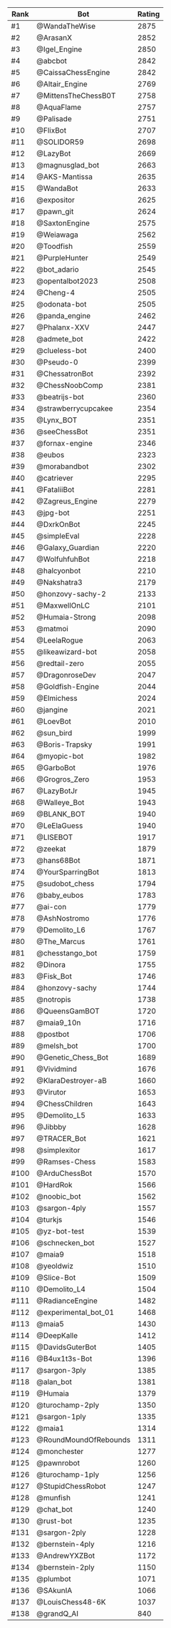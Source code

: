 Rank|Bot|Rating
---|---|---
#1|@WandaTheWise|2875
#2|@ArasanX|2852
#3|@Igel_Engine|2850
#4|@abcbot|2842
#5|@CaissaChessEngine|2842
#6|@Altair_Engine|2769
#7|@MittensTheChessB0T|2758
#8|@AquaFlame|2757
#9|@Palisade|2751
#10|@FlixBot|2707
#11|@SOLIDOR59|2698
#12|@LazyBot|2669
#13|@magnusglad_bot|2663
#14|@AKS-Mantissa|2635
#15|@WandaBot|2633
#16|@expositor|2625
#17|@pawn_git|2624
#18|@SaxtonEngine|2575
#19|@Weiawaga|2562
#20|@Toodfish|2559
#21|@PurpleHunter|2549
#22|@bot_adario|2545
#23|@opentalbot2023|2508
#24|@Cheng-4|2505
#25|@odonata-bot|2505
#26|@panda_engine|2462
#27|@Phalanx-XXV|2447
#28|@admete_bot|2422
#29|@clueless-bot|2400
#30|@Pseudo-0|2399
#31|@ChessatronBot|2392
#32|@ChessNoobComp|2381
#33|@beatrijs-bot|2360
#34|@strawberrycupcakee|2354
#35|@Lynx_BOT|2351
#36|@seeChessBot|2351
#37|@fornax-engine|2346
#38|@eubos|2323
#39|@morabandbot|2302
#40|@catriever|2295
#41|@FataliiBot|2281
#42|@Zagreus_Engine|2279
#43|@jpg-bot|2251
#44|@DxrkOnBot|2245
#45|@simpleEval|2228
#46|@Galaxy_Guardian|2220
#47|@WolfuhfuhBot|2218
#48|@halcyonbot|2210
#49|@Nakshatra3|2179
#50|@honzovy-sachy-2|2133
#51|@MaxwellOnLC|2101
#52|@Humaia-Strong|2098
#53|@matmoi|2090
#54|@LeelaRogue|2063
#55|@likeawizard-bot|2058
#56|@redtail-zero|2055
#57|@DragonroseDev|2047
#58|@Goldfish-Engine|2044
#59|@Elmichess|2024
#60|@jangine|2021
#61|@LoevBot|2010
#62|@sun_bird|1999
#63|@Boris-Trapsky|1991
#64|@myopic-bot|1982
#65|@GarboBot|1976
#66|@Grogros_Zero|1953
#67|@LazyBotJr|1945
#68|@Walleye_Bot|1943
#69|@BLANK_BOT|1940
#70|@LeElaGuess|1940
#71|@LISEBOT|1917
#72|@zeekat|1879
#73|@hans68Bot|1871
#74|@YourSparringBot|1813
#75|@sudobot_chess|1794
#76|@baby_eubos|1783
#77|@ai-con|1779
#78|@AshNostromo|1776
#79|@Demolito_L6|1767
#80|@The_Marcus|1761
#81|@chesstango_bot|1759
#82|@Dinora|1755
#83|@Fisk_Bot|1746
#84|@honzovy-sachy|1744
#85|@notropis|1738
#86|@QueensGamBOT|1720
#87|@maia9_10n|1716
#88|@postbot|1706
#89|@melsh_bot|1700
#90|@Genetic_Chess_Bot|1689
#91|@Vividmind|1676
#92|@KlaraDestroyer-aB|1660
#93|@Virutor|1653
#94|@ChessChildren|1643
#95|@Demolito_L5|1633
#96|@Jibbby|1628
#97|@TRACER_Bot|1621
#98|@simplexitor|1617
#99|@Ramses-Chess|1583
#100|@ArduChessBot|1570
#101|@HardRok|1566
#102|@noobic_bot|1562
#103|@sargon-4ply|1557
#104|@turkjs|1546
#105|@yz-bot-test|1539
#106|@schnecken_bot|1527
#107|@maia9|1518
#108|@yeoldwiz|1510
#109|@Slice-Bot|1509
#110|@Demolito_L4|1504
#111|@RadianceEngine|1482
#112|@experimental_bot_01|1468
#113|@maia5|1430
#114|@DeepKalle|1412
#115|@DavidsGuterBot|1405
#116|@B4ux1t3s-Bot|1396
#117|@sargon-3ply|1385
#118|@alan_bot|1381
#119|@Humaia|1379
#120|@turochamp-2ply|1350
#121|@sargon-1ply|1335
#122|@maia1|1314
#123|@RoundMoundOfRebounds|1311
#124|@monchester|1277
#125|@pawnrobot|1260
#126|@turochamp-1ply|1256
#127|@StupidChessRobot|1247
#128|@munfish|1241
#129|@chat_bot|1240
#130|@rust-bot|1235
#131|@sargon-2ply|1228
#132|@bernstein-4ply|1216
#133|@AndrewYXZBot|1172
#134|@bernstein-2ply|1150
#135|@plumbot|1071
#136|@SAkunIA|1066
#137|@LouisChess48-6K|1037
#138|@grandQ_AI|840
